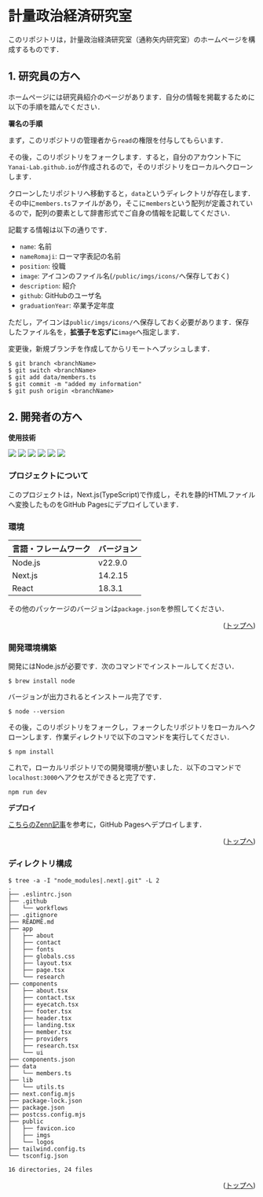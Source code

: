 <div id="top"></div>

# 計量政治経済研究室

このリポジトリは，計量政治経済研究室（通称矢内研究室）のホームページを構成するものです．

## 1. 研究員の方へ

ホームページには研究員紹介のページがあります．自分の情報を掲載するために以下の手順を踏んでください．

**署名の手順**

まず，このリポジトリの管理者から`read`の権限を付与してもらいます．

その後，このリポジトリをフォークします．すると，自分のアカウント下に`Yanai-Lab.github.io`が作成されるので，そのリポジトリをローカルへクローンします．

クローンしたリポジトリへ移動すると，`data`というディレクトリが存在します．その中に`members.ts`ファイルがあり，そこに`members`という配列が定義されているので，配列の要素として辞書形式でご自身の情報を記載してください．

記載する情報は以下の通りです．
- `name`: 名前
- `nameRomaji`: ローマ字表記の名前
- `position`: 役職
- `image`: アイコンのファイル名(`/public/imgs/icons/`へ保存しておく)
- `description`: 紹介
- `github`: GitHubのユーザ名
- `graduationYear`: 卒業予定年度

ただし，アイコンは`public/imgs/icons/`へ保存しておく必要があります．保存したファイル名を，**拡張子を忘ずに**`image`へ指定します．

変更後，新規ブランチを作成してからリモートへプッシュします．

```
$ git branch <branchName>
$ git switch <branchName>
$ git add data/members.ts
$ git commit -m "added my information"
$ git push origin <branchName>
```

## 2. 開発者の方へ

**使用技術**

<!-- https://img.shields.io/badge/-{TechName}-{SheildColor}.svg?logo=next.js&style={BadgeStyle}&logoColor={} -->
<p style="display: inline">
  <img src="https://img.shields.io/badge/-Node.js-000000.svg?logo=node.js&style=for-the-badge" />
  <img src="https://img.shields.io/badge/-Next.js-000000.svg?logo=next.js&style=for-the-badge" />
  <img src="https://img.shields.io/badge/-React-20232A?style=for-the-badge&logo=react&logoColor=61DAFB" />
  <img src="https://img.shields.io/badge/-TypeScript-000000.svg?logo=typescript&style=for-the-badge" />
  <img src="https://img.shields.io/badge/-TailwindCSS-000000.svg?logo=tailwindcss&style=for-the-badge" />
  <img src="https://img.shields.io/badge/-Shadcn/ui-000000.svg?logo=shadcn/ui&style=for-the-badge" />
</p>

### プロジェクトについて

このプロジェクトは，Next.js(TypeScript)で作成し，それを静的HTMLファイルへ変換したものをGitHub Pagesにデプロイしています．

### 環境

| 言語・フレームワーク | バージョン |
| -------------------- | ---------- |
| Node.js              | v22.9.0    |
| Next.js              | 14.2.15    |
| React                | 18.3.1     |

その他のパッケージのバージョンは`package.json`を参照してください．

<p align="right">(<a href="#top">トップへ</a>)</p>

### 開発環境構築

開発にはNode.jsが必要です．次のコマンドでインストールしてください．

```
$ brew install node
```

バージョンが出力されるとインストール完了です．

```
$ node --version
```

その後，このリポジトリをフォークし，フォークしたリポジトリをローカルへクローンします．作業ディレクトリで以下のコマンドを実行してください．

```
$ npm install
```

これで，ローカルリポジトリでの開発環境が整いました．以下のコマンドで`localhost:3000`へアクセスができると完了です．

```
npm run dev
```

**デプロイ**

[こちらのZenn記事](https://zenn.dev/kazzyfrog/articles/8e24dfe951aad9)を参考に，GitHub Pagesへデプロイします．

<p align="right">(<a href="#top">トップへ</a>)</p>

### ディレクトリ構成

```
$ tree -a -I "node_modules|.next|.git" -L 2
.
├── .eslintrc.json
├── .github
│   └── workflows
├── .gitignore
├── README.md
├── app
│   ├── about
│   ├── contact
│   ├── fonts
│   ├── globals.css
│   ├── layout.tsx
│   ├── page.tsx
│   └── research
├── components
│   ├── about.tsx
│   ├── contact.tsx
│   ├── eyecatch.tsx
│   ├── footer.tsx
│   ├── header.tsx
│   ├── landing.tsx
│   ├── member.tsx
│   ├── providers
│   ├── research.tsx
│   └── ui
├── components.json
├── data
│   └── members.ts
├── lib
│   └── utils.ts
├── next.config.mjs
├── package-lock.json
├── package.json
├── postcss.config.mjs
├── public
│   ├── favicon.ico
│   ├── imgs
│   └── logos
├── tailwind.config.ts
└── tsconfig.json

16 directories, 24 files
```

<p align="right">(<a href="#top">トップへ</a>)</p>

